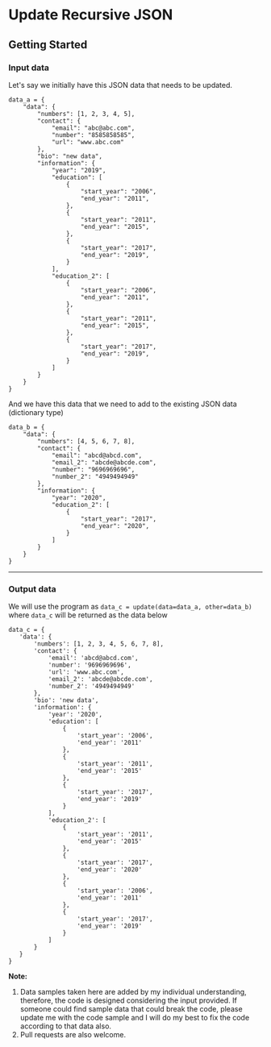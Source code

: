 # Update Recursive JSON

## Getting Started

### Input data

Let's say we initially have this JSON data that needs to be updated.
```text
data_a = {
    "data": {
        "numbers": [1, 2, 3, 4, 5],
        "contact": {
            "email": "abc@abc.com",
            "number": "8585858585",
            "url": "www.abc.com"
        },
        "bio": "new data",
        "information": {
            "year": "2019",
            "education": [
                {
                    "start_year": "2006",
                    "end_year": "2011",
                },
                {
                    "start_year": "2011",
                    "end_year": "2015",
                },
                {
                    "start_year": "2017",
                    "end_year": "2019",
                }
            ],
            "education_2": [
                {
                    "start_year": "2006",
                    "end_year": "2011",
                },
                {
                    "start_year": "2011",
                    "end_year": "2015",
                },
                {
                    "start_year": "2017",
                    "end_year": "2019",
                }
            ]
        }
    }
}
```

And we have this data that we need to add to the existing JSON data (dictionary type)

```buildoutcfg
data_b = {
    "data": {
        "numbers": [4, 5, 6, 7, 8],
        "contact": {
            "email": "abcd@abcd.com",
            "email_2": "abcde@abcde.com",
            "number": "9696969696",
            "number_2": "4949494949"
        },
        "information": {
            "year": "2020",
            "education_2": [
                {
                    "start_year": "2017",
                    "end_year": "2020",
                }
            ]
        }
    }
}
```
---
### Output data

 We will use the program as `data_c = update(data=data_a, other=data_b)` where `data_c` will be returned as the data below
 
 ```buildoutcfg
data_c = {
    'data': {
        'numbers': [1, 2, 3, 4, 5, 6, 7, 8], 
        'contact': {
            'email': 'abcd@abcd.com', 
            'number': '9696969696', 
            'url': 'www.abc.com', 
            'email_2': 'abcde@abcde.com', 
            'number_2': '4949494949'
        },
        'bio': 'new data', 
        'information': {
            'year': '2020', 
            'education': [
                {
                    'start_year': '2006',
                    'end_year': '2011'
                },
                {
                    'start_year': '2011',
                    'end_year': '2015'
                }, 
                {
                    'start_year': '2017', 
                    'end_year': '2019'
                }
            ], 
            'education_2': [
                {
                    'start_year': '2011', 
                    'end_year': '2015'
                }, 
                {
                    'start_year': '2017', 
                    'end_year': '2020'
                }, 
                {
                    'start_year': '2006', 
                    'end_year': '2011'
                }, 
                {
                    'start_year': '2017', 
                    'end_year': '2019'
                }
            ]
        }
    }
}
```

**Note:** 
1. Data samples taken here are added by my individual understanding, therefore, the code is designed considering the input provided. If someone could find sample data that could break the code, please update me with the code sample and I will do my best to fix the code according to that data also.
2. Pull requests are also welcome.
